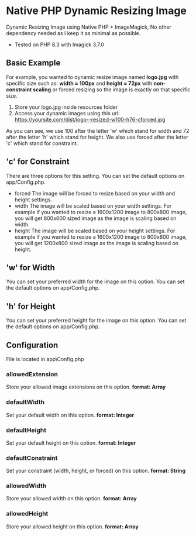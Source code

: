 # Native PHP Dynamic Resizing Image
Dynamic Resizing Image using Native PHP + ImageMagick, No other dependency needed as I keep it as minimal as possible.

- Tested on PHP 8.3 with Imagick 3.7.0

## Basic Example
For example, you wanted to dynamic resize image named **logo.jpg** with specific size such as: **width = 100px** and **height = 72px** with **non-constraint scaling** or forced resizing so the image is exactly on that specific size.

1. Store your logo.jpg inside resources folder
2. Access your dynamic images using this url: https://yoursite.com/dist/logo--resized-w100-h76-cforced.jpg

As you can see, we use 100 after the letter 'w' which stand for width and 72 after the letter 'h' which stand for height. We also use forced after the letter 'c' which stand for constraint.

## 'c' for Constraint
There are three options for this setting. You can set the default options on app/Config.php.
- forced
The image will be forced to resize based on your width and height settings.
- width
The image will be scaled based on your width settings. For example if you wanted to resize a 1600x1200 image to 800x800 image, you will get 800x600 sized image as the image is scaling based on width.
- height
The image will be scaled based on your height settings. For example if you wanted to resize a 1600x1200 image to 800x800 image, you will get 1200x800 sized image as the image is scaling based on height.

## 'w' for Width
You can set your preferred width for the image on this option. You can set the default options on app/Config.php.

## 'h' for Height
You can set your preferred height for the image on this option. You can set the default options on app/Config.php.

## Configuration
File is located in app\Config.php

### allowedExtension
Store your allowed image extensions on this option. 
__format: Array__

### defaultWidth
Set your default width on this option. 
__format: Integer__

### defaultHeight
Set your default height on this option. 
__format: Integer__

### defaultConstraint
Set your constraint (width, height, or forced) on this option. 
__format: String__

### allowedWidth
Store your allowed width on this option. 
__format: Array__

### allowedHeight
Store your allowed height on this option. 
__format: Array__
